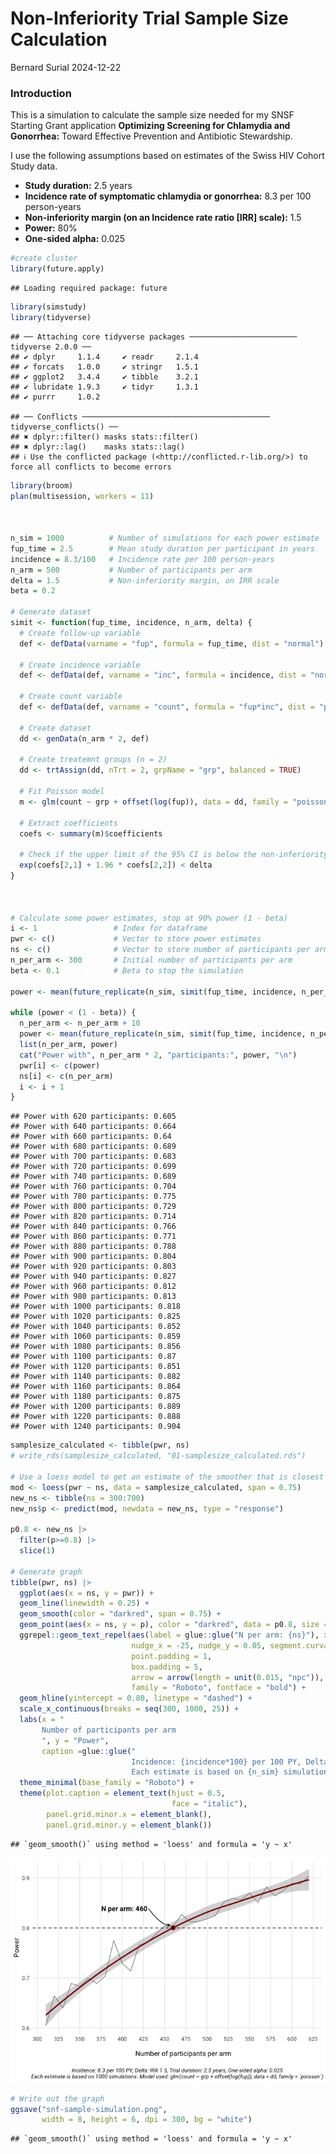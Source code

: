 Non-Inferiority Trial Sample Size Calculation
================
Bernard Surial
2024-12-22

### Introduction

This is a simulation to calculate the sample size needed for my SNSF
Starting Grant application **Optimizing Screening for Chlamydia and Gonorrhea:** Toward Effective Prevention and Antibiotic Stewardship.

I use the following assumptions based on estimates of the Swiss HIV
Cohort Study data.

- **Study duration:** 2.5 years
- **Incidence rate of symptomatic chlamydia or gonorrhea:** 8.3 per 100
  person-years
- **Non-inferiority margin (on an Incidence rate ratio \[IRR\] scale):**
  1.5
- **Power:** 80%
- **One-sided alpha:** 0.025

``` r
#create cluster
library(future.apply)
```

    ## Loading required package: future

``` r
library(simstudy)
library(tidyverse)
```

    ## ── Attaching core tidyverse packages ──────────────────────── tidyverse 2.0.0 ──
    ## ✔ dplyr     1.1.4     ✔ readr     2.1.4
    ## ✔ forcats   1.0.0     ✔ stringr   1.5.1
    ## ✔ ggplot2   3.4.4     ✔ tibble    3.2.1
    ## ✔ lubridate 1.9.3     ✔ tidyr     1.3.1
    ## ✔ purrr     1.0.2

    ## ── Conflicts ────────────────────────────────────────── tidyverse_conflicts() ──
    ## ✖ dplyr::filter() masks stats::filter()
    ## ✖ dplyr::lag()    masks stats::lag()
    ## ℹ Use the conflicted package (<http://conflicted.r-lib.org/>) to force all conflicts to become errors

``` r
library(broom)
plan(multisession, workers = 11)



n_sim = 1000          # Number of simulations for each power estimate
fup_time = 2.5        # Mean study duration per participant in years
incidence = 8.3/100   # Incidence rate per 100 person-years
n_arm = 500           # Number of participants per arm
delta = 1.5           # Non-inferiority margin, on IRR scale
beta = 0.2

# Generate dataset
simit <- function(fup_time, incidence, n_arm, delta) {
  # Create follow-up variable
  def <- defData(varname = "fup", formula = fup_time, dist = "normal") 
  
  # Create incidence variable 
  def <- defData(def, varname = "inc", formula = incidence, dist = "normal")
  
  # Create count variable
  def <- defData(def, varname = "count", formula = "fup*inc", dist = "poisson")
  
  # Create dataset
  dd <- genData(n_arm * 2, def)
  
  # Create treatemnt groups (n = 2)
  dd <- trtAssign(dd, nTrt = 2, grpName = "grp", balanced = TRUE)
  
  # Fit Poisson model
  m <- glm(count ~ grp + offset(log(fup)), data = dd, family = "poisson")
  
  # Extract coefficients
  coefs <- summary(m)$coefficients
  
  # Check if the upper limit of the 95% CI is below the non-inferiority margin
  exp(coefs[2,1] + 1.96 * coefs[2,2]) < delta
}



# Calculate some power estimates, stop at 90% power (1 - beta)
i <- 1                 # Index for dataframe
pwr <- c()             # Vector to store power estimates
ns <- c()              # Vector to store number of participants per arm
n_per_arm <- 300       # Initial number of participants per arm
beta <- 0.1            # Beta to stop the simulation

power <- mean(future_replicate(n_sim, simit(fup_time, incidence, n_per_arm, delta)))

while (power < (1 - beta)) {
  n_per_arm <- n_per_arm + 10
  power <- mean(future_replicate(n_sim, simit(fup_time, incidence, n_per_arm, delta)))
  list(n_per_arm, power)
  cat("Power with", n_per_arm * 2, "participants:", power, "\n")
  pwr[i] <- c(power)
  ns[i] <- c(n_per_arm)
  i <- i + 1
}
```

    ## Power with 620 participants: 0.605 
    ## Power with 640 participants: 0.664 
    ## Power with 660 participants: 0.64 
    ## Power with 680 participants: 0.689 
    ## Power with 700 participants: 0.683 
    ## Power with 720 participants: 0.699 
    ## Power with 740 participants: 0.689 
    ## Power with 760 participants: 0.704 
    ## Power with 780 participants: 0.775 
    ## Power with 800 participants: 0.729 
    ## Power with 820 participants: 0.714 
    ## Power with 840 participants: 0.766 
    ## Power with 860 participants: 0.771 
    ## Power with 880 participants: 0.788 
    ## Power with 900 participants: 0.804 
    ## Power with 920 participants: 0.803 
    ## Power with 940 participants: 0.827 
    ## Power with 960 participants: 0.812 
    ## Power with 980 participants: 0.813 
    ## Power with 1000 participants: 0.818 
    ## Power with 1020 participants: 0.825 
    ## Power with 1040 participants: 0.852 
    ## Power with 1060 participants: 0.859 
    ## Power with 1080 participants: 0.856 
    ## Power with 1100 participants: 0.87 
    ## Power with 1120 participants: 0.851 
    ## Power with 1140 participants: 0.882 
    ## Power with 1160 participants: 0.864 
    ## Power with 1180 participants: 0.875 
    ## Power with 1200 participants: 0.889 
    ## Power with 1220 participants: 0.888 
    ## Power with 1240 participants: 0.904

``` r
samplesize_calculated <- tibble(pwr, ns)
# write_rds(samplesize_calculated, "01-samplesize_calculated.rds")

# Use a loess model to get an estimate of the smoother that is closest to 80%
mod <- loess(pwr ~ ns, data = samplesize_calculated, span = 0.75)
new_ns <- tibble(ns = 300:700)
new_ns$p <- predict(mod, newdata = new_ns, type = "response")

p0.8 <- new_ns |> 
  filter(p>=0.8) |> 
  slice(1)

# Generate graph
tibble(pwr, ns) |> 
  ggplot(aes(x = ns, y = pwr)) + 
  geom_line(linewidth = 0.25) + 
  geom_smooth(color = "darkred", span = 0.75) + 
  geom_point(aes(x = ns, y = p), color = "darkred", data = p0.8, size = 3) +
  ggrepel::geom_text_repel(aes(label = glue::glue("N per arm: {ns}"), x = ns, y = p), data = p0.8, 
                           nudge_x = -25, nudge_y = 0.05, segment.curvature = 0.1, 
                           point.padding = 1,
                           box.padding = 5,
                           arrow = arrow(length = unit(0.015, "npc")), 
                           family = "Roboto", fontface = "bold") +
  geom_hline(yintercept = 0.80, linetype = "dashed") + 
  scale_x_continuous(breaks = seq(300, 1000, 25)) +
  labs(x = "
       Number of participants per arm
       ", y = "Power", 
       caption =glue::glue("
                           Incidence: {incidence*100} per 100 PY, Delta: IRR {delta}, Trial duration: {fup_time} years, One-sided alpha: 0.025
                           Each estimate is based on {n_sim} simulations. Model used: glm(count ~ grp + offset(log(fup)), data = dd, family = ´poisson´)")) + 
  theme_minimal(base_family = "Roboto") + 
  theme(plot.caption = element_text(hjust = 0.5, 
                                    face = "italic"), 
        panel.grid.minor.x = element_blank(), 
        panel.grid.minor.y = element_blank())
```

    ## `geom_smooth()` using method = 'loess' and formula = 'y ~ x'

![](sample-size_files/figure-gfm/unnamed-chunk-1-1.png)<!-- -->

``` r
# Write out the graph
ggsave("snf-sample-simulation.png", 
       width = 8, height = 6, dpi = 300, bg = "white")
```

    ## `geom_smooth()` using method = 'loess' and formula = 'y ~ x'
